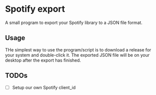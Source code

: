 # Spotify export

A small program to export your Spotify library to a JSON file format.

## Usage

THe simplest way to use the program/script is to download a release for your system and double-click it. The exported JSON file will be on your desktop after the export has finished.

## TODOs

- [ ] Setup our own Spotify client_id
